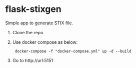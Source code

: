 # flask-stixgen

Simple app to generate STIX file.

1. Clone the repo
2. Use docker compose as below:

        docker-compose -f "docker-compose.yml" up -d --build

3. Go to http://url:5151